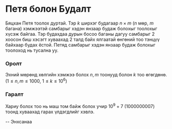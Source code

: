 Петя болон Будалт
=================
Бяцхан Петя тоолох дуртай. Тэр $k$ ширхэг будагаар $n × m$ ($n$ мөр, $m$ багана) хэмжээтэй самбарыг хэдэн янзаар будаж болохыг тоолохыг хүсэж байгаа. Тэр будахдаа дурын босоо баганы дагуу самбарыг $2$ хоосон биш хэсэгт хуваахад $2$ талд байх ялгаатай өнгөний тоо тэнцүү байхаар будах ёстой. Петяд самбарыг хэдэн янзаар будаж болохыг тоолоход нь тусална уу.
 

### Оролт
Эхний мөрөнд хөлгийн хэмжээ болох $n, m$ тоонууд болон $k$ тоо өгөгдөнө. ($1 ≤ n, m ≤ 1000$, $1 ≤ k ≤ 10^6$)


### Гаралт
Хариу болох тоо нь маш том байж болох учир $10^9 + 7$ ($1000000007$) тоонд хуваахад гарах үлдэгдлийг хэвлэ.
 
-- Энхсанаа
